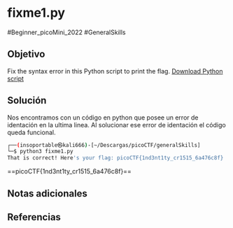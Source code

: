 # fixme1.py
#Beginner_picoMini_2022 #GeneralSkills 
## Objetivo
Fix the syntax error in this Python script to print the flag. [Download Python script](https://artifacts.picoctf.net/c/37/fixme1.py)
## Solución
Nos encontramos con un código en python que posee un error de identación en la ultima linea.
Al solucionar ese error de identación el código queda funcional.

```bash
┌──(insoportable㉿kali666)-[~/Descargas/picoCTF/generalSkills]
└─$ python3 fixme1.py 
That is correct! Here's your flag: picoCTF{1nd3nt1ty_cr1515_6a476c8f}

```

==picoCTF{1nd3nt1ty_cr1515_6a476c8f}==
## Notas adicionales

## Referencias